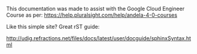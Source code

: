 This documentation was made to assist with the Google Cloud Engineer Course as per: https://help.pluralsight.com/help/andela-4-0-courses

Like this simple site? Great rST guide:

http://udig.refractions.net/files/docs/latest/user/docguide/sphinxSyntax.html